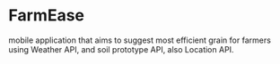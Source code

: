 # FarmEase
mobile application that aims to suggest most efficient grain for farmers using Weather API, and soil prototype API, also Location API.

